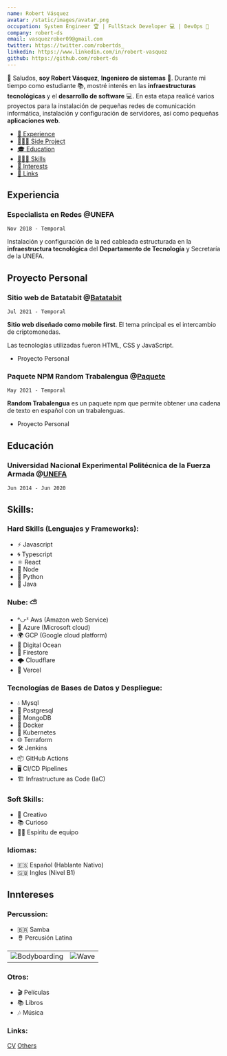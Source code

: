 ```yaml
---
name: Robert Vásquez
avatar: /static/images/avatar.png
occupation: System Engineer 🏆 | FullStack Developer 💻 | DevOps 🚀
company: robert-ds
email: vasquezrober09@gmail.com
twitter: https://twitter.com/robertds_
linkedin: https://www.linkedin.com/in/robert-vasquez
github: https://github.com/robert-ds
---
```


👋 Saludos, **soy Robert Vásquez**, **Ingeniero de sistemas** 🚀. Durante mi tiempo como estudiante 📚, mostré interés en las **infraestructuras tecnológicas** y el **desarrollo de software** 💻. En esta etapa realicé varios proyectos para la instalación de pequeñas redes de comunicación informática, instalación y configuración de servidores, así como pequeñas **aplicaciones web**.

- [💼 Experience](#experience)
- [🧑🏻‍💻 Side Project](#side-project)
- [🎓 Education](#education)
- [🤹🏼‍♂️ Skills](#skills)
- [🏐 Interests](#interests)
- [🔗 Links](#links)

## Experiencia

### Especialista en Redes **@UNEFA**

`Nov 2018 - Temporal`

Instalación y configuración de la red cableada estructurada en la **infraestructura tecnológica** del **Departamento de Tecnología** y Secretaría de la UNEFA.

## Proyecto Personal

### Sitio web de Batatabit @[Batatabit](https://github.com/robert-ds/Batatabit)

`Jul 2021 - Temporal`

**Sitio web diseñado como mobile first**. El tema principal es el intercambio de criptomonedas.  

Las tecnologías utilizadas fueron HTML, CSS y JavaScript.

- Proyecto Personal

### Paquete NPM Random Trabalengua @[Paquete](https://github.com/robert-ds/npm-random-trabalengua)

`May 2021 - Temporal`

**Random Trabalengua** es un paquete npm que permite obtener una cadena de texto en español con un trabalenguas.

- Proyecto Personal

## Educación

### Universidad Nacional Experimental Politécnica de la Fuerza Armada @[UNEFA](https://www.unefa.edu.ve/)

`Jun 2014 - Jun 2020`

## Skills:

### Hard Skills (Lenguajes y Frameworks):

- ⚡  Javascript
- 🌀 Typescript
- ⚛  React
- 💚 Node
- 🐍 Python
- 🍵 Java

### Nube: ⛅

- ᵃ⤻ᶻ Aws (Amazon web Service)
- 🐬 Azure (Microsoft cloud)
- 🌍 GCP (Google cloud platform)
- 🌊 Digital Ocean
- 🌋 Firestore
- 🌩 Cloudflare
- 🍷 Vercel
### Tecnologías de Bases de Datos y Despliegue:

- 💧 Mysql
- 🐘 Postgresql
- 🌱 MongoDB
- 🐳 Docker
- 🚀 Kubernetes
- 🌐 Terraform
- 🛠️ Jenkins
- 📦 GitHub Actions
- 🖥️ CI/CD Pipelines
- 🏗️ Infrastructure as Code (IaC)

### Soft Skills:

- 🎨 Creativo  
- 📚 Curioso  
- 🤝🏼 Espíritu de equipo  

### Idiomas:

- 🇪🇸 Español (Hablante Nativo)
- 🇬🇧 Ingles (Nivel B1)

## Inntereses

### Percussion:

- 🇧🇷 Samba
- 🪘 Percusión Latina

|                                                       |                                         |
| ----------------------------------------------------- | --------------------------------------- |
| ![Bodyboarding](/static/images/samba.png) | ![Wave](/static/images/latin-percussion.png) |

### Otros:

- 🎬 Películas  
- 📚 Libros  
- 🎶 Música  

### Links:

  [CV](https://www.notion.so/motley-ds/Robert-V-squez-Ingeniero-de-Sistemas-638439d943d04a39bac3a251368d7d7d?pvs=4)
  [Others](https://bit.ly/m/robert-ds)

